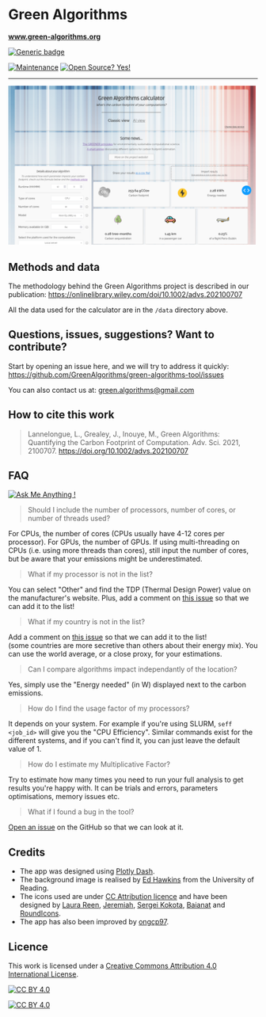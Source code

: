 # Green Algorithms 
**www.green-algorithms.org**

[![Generic badge](https://img.shields.io/badge/Version-v2.2-blue.svg)](https://shields.io/)
  
[![Maintenance](https://img.shields.io/badge/Maintained%3F-yes-green.svg)](https://GitHub.com/Naereen/StrapDown.js/graphs/commit-activity)
[![Open Source? Yes!](https://badgen.net/badge/Open%20Source%20%3F/Yes%21/purple?icon=github)](https://github.com/Naereen/badges/)

---

<img src="assets/images/2025-01-27_Green_Algorithms_Classic_view.png" width="500">


## Methods and data

The methodology behind the Green Algorithms project is described in our publication:
https://onlinelibrary.wiley.com/doi/10.1002/advs.202100707

All the data used for the calculator are in the `/data` directory above. 

## Questions, issues, suggestions? Want to contribute?

Start by opening an issue here, and we will try to address it quickly:
https://github.com/GreenAlgorithms/green-algorithms-tool/issues

You can also contact us at: green.algorithms@gmail.com

## How to cite this work
> Lannelongue, L., Grealey, J., Inouye, M., 
> Green Algorithms: Quantifying the Carbon Footprint of Computation. 
> Adv. Sci. 2021, 2100707. https://doi.org/10.1002/advs.202100707

## FAQ
[![Ask Me Anything !](https://img.shields.io/badge/Ask%20me-anything-1abc9c.svg)](https://GitHub.com/Naereen/ama)


> Should I include the number of processors, number of cores, or number of threads used?

For CPUs, the number of cores (CPUs usually have 4-12 cores per processor). For GPUs, the number of GPUs. 
If using multi-threading on CPUs (i.e. using more threads than cores), still input the number of cores, 
but be aware that your emissions might be underestimated. 

> What if my processor is not in the list? 

You can select "Other" and find the TDP (Thermal Design Power) value on the manufacturer's website. 
Plus, add a comment on [this issue](https://github.com/GreenAlgorithms/green-algorithms-tool/issues/1) so that we can add it to the list! 

> What if my country is not in the list? 

Add a comment on [this issue](https://github.com/GreenAlgorithms/green-algorithms-tool/issues/2) so that we can add it to the list!  
(some countries are more secretive than others about their energy mix). 
You can use the world average, or a close proxy, for your estimations.

> Can I compare algorithms impact independantly of the location?

Yes, simply use the "Energy needed" (in W) displayed next to the carbon emissions. 

> How do I find the usage factor of my processors?

It depends on your system. For example if you're using SLURM, `seff <job_id>` will give you the "CPU Efficiency". 
Similar commands exist for the different systems, and if you can't find it, you can just leave the default value of 1. 

> How do I estimate my Multiplicative Factor?

Try to estimate how many times you need to run your full analysis to get results you're happy with. 
It can be trials and errors, parameters optimisations, memory issues etc. 

> What if I found a bug in the tool?

[Open an issue](https://github.com/GreenAlgorithms/green-algorithms-tool/issues) on the GitHub so that we can look at it. 

## Credits 

- The app was designed using [Plotly Dash](https://plot.ly/dash/).
- The background image is realised by [Ed Hawkins](https://showyourstripes.info) from the University of Reading.
- The icons used are under [CC Attribution licence](https://creativecommons.org/licenses/by/4.0/) 
and have been designed by 
[Laura Reen](https://icon-icons.com/icon/weather-co2-pollution/90772),
[Jeremiah](https://icon-icons.com/icon/preferences-system-power-energy/103835),
[Sergei Kokota](https://icon-icons.com/icon/tree-greenery-nature/53329),
[Baianat](https://icon-icons.com/icon/car/61086) and
[RoundIcons](https://icon-icons.com/icon/plane-airplane/89770).
- The app has also been improved by [ongcp97](https://www.fiverr.com/ongcp97).

## Licence

This work is licensed under a
[Creative Commons Attribution 4.0 International License][cc-by].

[![CC BY 4.0][cc-by-shield]][cc-by]

[![CC BY 4.0][cc-by-image]][cc-by]

[cc-by]: http://creativecommons.org/licenses/by/4.0/
[cc-by-image]: https://i.creativecommons.org/l/by/4.0/88x31.png
[cc-by-shield]: https://img.shields.io/badge/License-CC%20BY%204.0-lightgrey.svg

